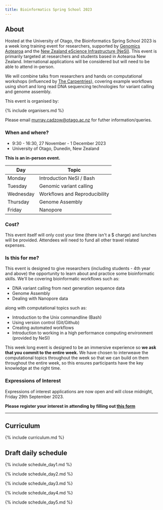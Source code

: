 ```yaml
---
title: Bioinformatics Spring School 2023
---
```


## About

Hosted at the University of Otago, the Bioinformatics Spring School 2023 is a week long training event for researchers, supported by [Genomics Aotearoa](https://www.genomics-aotearoa.org.nz) and the [New Zealand eScience Infrastructure (NeSI)](https://www.nesi.org.nz). This event is primarily targeted at researchers and students based in Aotearoa New Zealand. International applications will be considered but will need to be able to attend in-person.

We will combine talks from researchers and hands on computational workshops (influenced by [The Carpentries](https://www.carpentries.org)), covering example workflows using short and long read DNA sequencing technologies for variant calling and genome assembly.

This event is organised by:

{% include organisers.md %}

Please email murray.cadzow@otago.ac.nz for futher information/queries.

### When and where?

- 9:30 - 16:30, 27 November - 1 December 2023
- University of Otago, Dunedin, New Zealand

**This is an in-person event.**

| Day       | Topic                         |
| --------- | ----------------------------- |
| Monday    | Introduction NeSI / Bash      |
| Tuesday   | Genomic variant calling       |
| Wednesday | Workflows and Reproducibility |
| Thursday  | Genome Assembly               |
| Friday    | Nanopore                      |

### Cost?

This event itself will only cost your time (there isn't a $ charge) and lunches will be provided. Attendees will need to fund all other travel related expenses.

### Is this for me?

This event is designed to give researchers (including students - 4th year and above) the opportunity to learn about and practice some bioinformatic skills. We'll be covering bioinformatic workflows such as:

- DNA variant calling from next generation sequence data
- Genome Assembly
- Dealing with Nanopore data

along with computational topics such as:

- Introduction to the Unix commandline (Bash)
- Using version control (Git/Github)
- Creating automated workflows
- Introduction to working in a high performance computing environment (provided by NeSI)

This week long event is designed to be an immersive experience so **we ask that you commit to the entire week.** We have chosen to interweave the computational topics throughout the week so that we can build on them throughout the entire week, so this ensures participants have the key knowledge at the right time.

### Expressions of Interest

Expressions of interest applications are now open and will close midnight, Friday 29th September 2023.

**Please register your interest in attending by filling out [this form](https://docs.google.com/forms/d/e/1FAIpQLSd-k0o9J64C04fcc5Guui9KGoZ8zwuGpMlGR-q8fzJWqcfqSQ/viewform?usp=sf_link)**

<!-- Applications closed midnight 31st August (NZ). Applicants will be notified of their outcome the week following the close of applications. -->

---

## Curriculum

{% include curriculum.md %}

## Draft daily schedule

{% include schedule_day1.md %}

{% include schedule_day2.md %}

{% include schedule_day3.md %}

{% include schedule_day4.md %}

{% include schedule_day5.md %}
